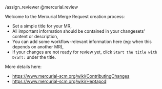 /assign_reviewer @mercurial.review

Welcome to the Mercurial Merge Request creation process:

* Set a simple title for your MR,
* All important information should be contained in your changesets' content or description,
* You can add some workflow-relevant information here (eg: when this depends on another MR),
* If your changes are not ready for review yet, click `Start the title with Draft:` under the title.

More details here:

* https://www.mercurial-scm.org/wiki/ContributingChanges
* https://www.mercurial-scm.org/wiki/Heptapod
